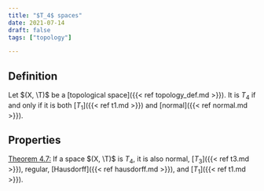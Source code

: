 ```yaml
---
title: "$T_4$ spaces"
date: 2021-07-14
draft: false
tags: ["topology"]

---
```


## Definition
Let $(X, \T)$ be a [topological space]({{< ref topology_def.md >}}). It is $T_4$ if and only if it is both [$T_1$]({{< ref t1.md >}}) and [normal]({{< ref normal.md >}}).

## Properties
[Theorem 4.7:](\work.pdf#page=31) If a space $(X, \T)$ is $T_4$, it is also normal, [$T_3$]({{< ref t3.md >}}), regular, [Hausdorff]({{< ref hausdorff.md >}}), and [$T_1$]({{< ref t1.md >}}).